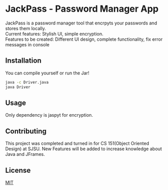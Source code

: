 # JackPass - Password Manager App

JackPass is a password manager tool that encrpyts your passwords and stores them locally. <br />
Current features: Stylish UI, simple encryption. <br />
Features to be created: Different UI design, complete functionality, fix error messages in console

## Installation

You can compile yourself or run the Jar!

```bash
java -c Driver.java
java Driver
```

## Usage
Only dependency is jaspyt for encryption.

## Contributing
This project was completed and turned in for CS 151(Object Oriented Design) at SJSU. New Features will be added to increase knowledge about Java and JFrames.

## License
[MIT](https://choosealicense.com/licenses/mit/)

